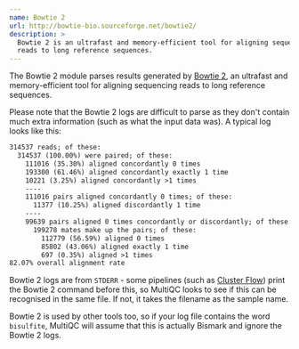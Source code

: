 ```yaml
---
name: Bowtie 2
url: http://bowtie-bio.sourceforge.net/bowtie2/
description: >
  Bowtie 2 is an ultrafast and memory-efficient tool for aligning sequencing
  reads to long reference sequences.
---
```


The Bowtie 2 module parses results generated by
[Bowtie 2](http://bowtie-bio.sourceforge.net/bowtie2/),
an ultrafast and memory-efficient tool for aligning sequencing
reads to long reference sequences.

Please note that the Bowtie 2 logs are difficult to parse as they don't contain
much extra information (such as what the input data was). A typical log looks like this:

```txt
314537 reads; of these:
  314537 (100.00%) were paired; of these:
    111016 (35.30%) aligned concordantly 0 times
    193300 (61.46%) aligned concordantly exactly 1 time
    10221 (3.25%) aligned concordantly >1 times
    ----
    111016 pairs aligned concordantly 0 times; of these:
      11377 (10.25%) aligned discordantly 1 time
    ----
    99639 pairs aligned 0 times concordantly or discordantly; of these:
      199278 mates make up the pairs; of these:
        112779 (56.59%) aligned 0 times
        85802 (43.06%) aligned exactly 1 time
        697 (0.35%) aligned >1 times
82.07% overall alignment rate
```

Bowtie 2 logs are from `STDERR` - some pipelines (such as [Cluster Flow](http://clusterflow.io))
print the Bowtie 2 command before this, so MultiQC looks to see if this can be recognised in the same
file. If not, it takes the filename as the sample name.

Bowtie 2 is used by other tools too, so if your log file contains the word `bisulfite`, MultiQC will
assume that this is actually Bismark and ignore the Bowtie 2 logs.
